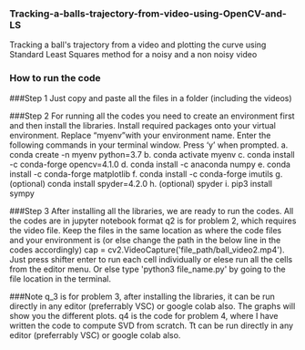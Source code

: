 ### Tracking-a-balls-trajectory-from-video-using-OpenCV-and-LS
Tracking a ball's trajectory from a video and plotting the curve using Standard Least Squares method for a noisy and a non noisy video

### How to run the code
###Step 1
Just copy and paste all the files in a folder (including the videos)

###Step 2
For running all the codes you need to create an environment first and then install the libraries. 
Install required packages onto your virtual environment. Replace “myenv”with your environment name.
Enter the following commands in your terminal window. Press ‘y’ when prompted. 
a. conda create -n myenv python=3.7
b. conda activate myenv
c. conda install -c conda-forge opencv=4.1.0
d. conda install -c anaconda numpy
e. conda install -c conda-forge matplotlib
f. conda install -c conda-forge imutils
g. (optional) conda install spyder=4.2.0
h. (optional) spyder
i. pip3 install sympy 

###Step 3
After installing all the libraries, we are ready to run the codes. All the codes are in jupyter notebook format
q2 is for problem 2, which requires the video file. Keep the files in the same location as where the code files and your environment is (or else change the path in the below line in the codes accordingly) cap = cv2.VideoCapture('file_path/ball_video2.mp4').
Just press shifter enter to run each cell individually or elese run all the cells from the editor menu. Or else type 'python3 file_name.py' by going to the file location in the terminal.

###Note
q_3 is for problem 3, after installing the libraries, it can be run directly in any editor (preferrably VSC) or google colab also. The graphs will show you the different plots.
q4 is the code for problem 4, where I have written the code to compute SVD from scratch. Tt can be run directly in any editor (preferrably VSC) or google colab also.
